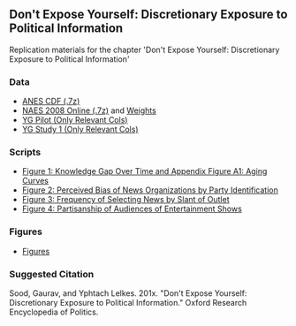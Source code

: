 ## Don't Expose Yourself: Discretionary Exposure to Political Information

Replication materials for the chapter 'Don't Expose Yourself: Discretionary Exposure to Political Information'

### Data

* [ANES CDF (.7z)](data/anes_timeseries_cdf_stata12.7z)
* [NAES 2008 Online (.7z)](data/naes08_online_all_waves_data_full.7z) and [Weights](data/naes08_online_weights.dta)
* [YG Pilot (Only Relevant Cols)](data/yg_pilot.csv)
* [YG Study 1 (Only Relevant Cols)](data/yg_study1.csv)

### Scripts

* [Figure 1: Knowledge Gap Over Time and Appendix Figure A1: Aging Curves](scripts/01_fig1_anes_knowledge_gap_over_time_plus_appenda_aging_curves.R)
* [Figure 2: Perceived Bias of News Organizations by Party Identification](scripts/02_fig2_yg_pilot_media_bias.R)
* [Figure 3: Frequency of Selecting News by Slant of Outlet](scripts/03_fig3_selectivity_by_hard_soft.R)
* [Figure 4: Partisanship of Audiences of Entertainment Shows](scripts/04_fig4_partisan_entertainment.R)

### Figures

* [Figures](figs/)

### Suggested Citation

Sood, Gaurav, and Yphtach Lelkes. 201x. "Don't Expose Yourself: Discretionary Exposure to Political Information." Oxford Research Encyclopedia of Politics. 
